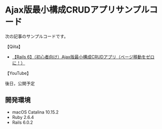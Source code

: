 # Ajax版最小構成CRUDアプリサンプルコード

次の記事のサンプルコードです。

【Qiita】

- [【Rails 6】（初心者向け）Ajax版最小構成CRUDアプリ（ページ移動をゼロに！）](https://qiita.com/take18k_tech/items/7d4917e30d4c879701ef)

【YouTube】

後日，公開予定

## 開発環境

- macOS Catalina 10.15.2
- Ruby 2.6.4
- Rails 6.0.2